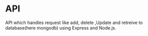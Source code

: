 # API
API which handles request like add, delete ,Update and retreive to database(here mongodb) using Express and Node.js.
